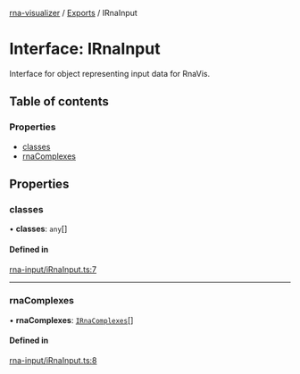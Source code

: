[rna-visualizer](../README.md) / [Exports](../modules.md) / IRnaInput

# Interface: IRnaInput

Interface for object representing input data for RnaVis.

## Table of contents

### Properties

- [classes](IRnaInput.md#classes)
- [rnaComplexes](IRnaInput.md#rnacomplexes)

## Properties

### classes

• **classes**: `any`[]

#### Defined in

[rna-input/iRnaInput.ts:7](https://github.com/michalhercik/rna-visualizer/blob/7600d7b/lib/src/rna-input/iRnaInput.ts#L7)

___

### rnaComplexes

• **rnaComplexes**: [`IRnaComplexes`](IRnaComplexes.md)[]

#### Defined in

[rna-input/iRnaInput.ts:8](https://github.com/michalhercik/rna-visualizer/blob/7600d7b/lib/src/rna-input/iRnaInput.ts#L8)
